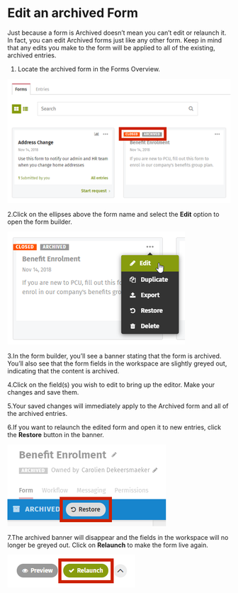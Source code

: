 # Edit an archived Form



Just because a form is Archived doesn’t mean you can’t edit or relaunch it. In fact, you can edit Archived forms just like any other form. Keep in mind that any edits you make to the form will be applied to all of the existing, archived entries.

1. Locate the archived form in the Forms Overview.

![](../../../.gitbook/assets/1%20%2818%29.png)

2.Click on the ellipses above the form name and select the **Edit** option to open the form builder.  


![](../../../.gitbook/assets/2%20%2813%29.png)



3.In the form builder, you’ll see a banner stating that the form is archived. You’ll also see that the form fields in the workspace are slightly greyed out, indicating that the content is archived.

4.Click on the field\(s\) you wish to edit to bring up the editor. Make your changes and save them.

5.Your saved changes will immediately apply to the Archived form and all of the archived entries.

6.If you want to relaunch the edited form and open it to new entries, click the **Restore** button in the banner.

![](../../../.gitbook/assets/3%20%2835%29.png)

7.The archived banner will disappear and the fields in the workspace will no longer be greyed out. Click on **Relaunch** to make the form live again.  


![](../../../.gitbook/assets/4%20%2817%29.png)

